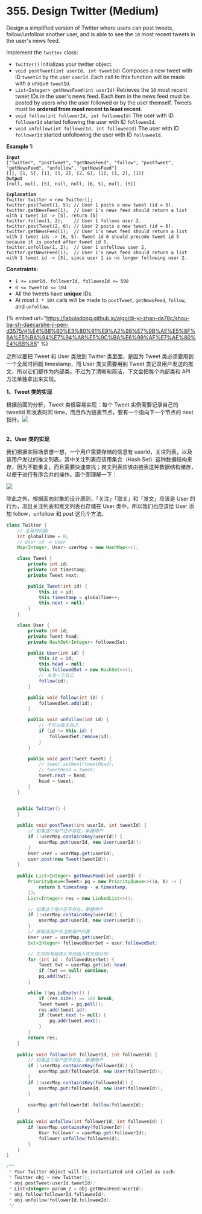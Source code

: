 # 355. Design Twitter (Medium)

Design a simplified version of Twitter where users can post tweets, follow/unfollow another user, and is able to see the `10` most recent tweets in the user's news feed.

Implement the `Twitter` class:

* `Twitter()` Initializes your twitter object.
* `void postTweet(int userId, int tweetId)` Composes a new tweet with ID `tweetId` by the user `userId`. Each call to this function will be made with a unique `tweetId`.
* `List<Integer> getNewsFeed(int userId)` Retrieves the `10` most recent tweet IDs in the user's news feed. Each item in the news feed must be posted by users who the user followed or by the user themself. Tweets must be **ordered from most recent to least recent**.
* `void follow(int followerId, int followeeId)` The user with ID `followerId` started following the user with ID `followeeId`.
* `void unfollow(int followerId, int followeeId)` The user with ID `followerId` started unfollowing the user with ID `followeeId`.&#x20;

**Example 1:**

<pre data-overflow="wrap"><code><strong>Input
</strong>["Twitter", "postTweet", "getNewsFeed", "follow", "postTweet", "getNewsFeed", "unfollow", "getNewsFeed"]
[[], [1, 5], [1], [1, 2], [2, 6], [1], [1, 2], [1]]
<strong>Output
</strong>[null, null, [5], null, null, [6, 5], null, [5]]

<strong>Explanation
</strong>Twitter twitter = new Twitter();
twitter.postTweet(1, 5); // User 1 posts a new tweet (id = 5).
twitter.getNewsFeed(1);  // User 1's news feed should return a list with 1 tweet id -> [5]. return [5]
twitter.follow(1, 2);    // User 1 follows user 2.
twitter.postTweet(2, 6); // User 2 posts a new tweet (id = 6).
twitter.getNewsFeed(1);  // User 1's news feed should return a list with 2 tweet ids -> [6, 5]. Tweet id 6 should precede tweet id 5 because it is posted after tweet id 5.
twitter.unfollow(1, 2);  // User 1 unfollows user 2.
twitter.getNewsFeed(1);  // User 1's news feed should return a list with 1 tweet id -> [5], since user 1 is no longer following user 2.
</code></pre>

**Constraints:**

* `1 <= userId, followerId, followeeId <= 500`
* `0 <= tweetId <= 104`
* All the tweets have **unique** IDs.
* At most `3 * 104` calls will be made to `postTweet`, `getNewsFeed`, `follow`, and `unfollow`.

{% embed url="https://labuladong.github.io/algo/di-yi-zhan-da78c/shou-ba-sh-daeca/she-ji-pen-d3575/#%E4%B8%80%E3%80%81%E9%A2%98%E7%9B%AE%E5%8F%8A%E5%BA%94%E7%94%A8%E5%9C%BA%E6%99%AF%E7%AE%80%E4%BB%8B" %}

之所以要把 Tweet 和 User 类放到 Twitter 类里面，是因为 Tweet 类必须要用到一个全局时间戳 timestamp，而 User 类又需要用到 Tweet 类记录用户发送的推文，所以它们都作为内部类。不过为了清晰和简洁，下文会把每个内部类和 API 方法单独拿出来实现。

**1、Tweet 类的实现**

根据前面的分析，Tweet 类很容易实现：每个 Tweet 实例需要记录自己的 tweetId 和发表时间 time，而且作为链表节点，要有一个指向下一个节点的 next 指针。![](<../../.gitbook/assets/image (203).png>)

\
**2、User 类的实现**

我们根据实际场景想一想，一个用户需要存储的信息有 userId，关注列表，以及该用户发过的推文列表。其中关注列表应该用集合（Hash Set）这种数据结构来存，因为不能重复，而且需要快速查找；推文列表应该由链表这种数据结构储存，以便于进行有序合并的操作。画个图理解一下：

![](https://labuladong.github.io/algo/images/%E8%AE%BE%E8%AE%A1Twitter/user.jpg)

除此之外，根据面向对象的设计原则，「关注」「取关」和「发文」应该是 User 的行为，况且关注列表和推文列表也存储在 User 类中，所以我们也应该给 User 添加 follow，unfollow 和 post 这几个方法。

```java
class Twitter {
    // 全局时间戳
    int globalTime = 0;
    // User id -> User
    Map<Integer, User> userMap = new HashMap<>();

    class Tweet {
        private int id;
        private int timestamp;
        private Tweet next;

        public Tweet(int id) {
            this.id = id;
            this.timestamp = globalTime++;
            this.next = null;
        }
    }

    class User {
        private int id;
        private Tweet head;
        private HashSet<Integer> followedSet;

        public User(int id) {
            this.id = id;
            this.head = null;
            this.followedSet = new HashSet<>();
            // 关注一下自己
            follow(id);
        }

        public void follow(int id) {
            followedSet.add(id);
        }

        public void unfollow(int id) {
            // 不可以取关自己
            if (id != this.id) {
                followedSet.remove(id);
            }
        }

        public void post(Tweet tweet) {
            // tweet.setNext(tweetHead);
            // tweetHead = tweet;
            tweet.next = head;
            head = tweet;
        }
    }


    public Twitter() {
    }
    
    public void postTweet(int userId, int tweetId) {
        // 如果这个用户还不存在，新建用户
        if (!userMap.containsKey(userId)) {
            userMap.put(userId, new User(userId));
        }
        User user = userMap.get(userId);
        user.post(new Tweet(tweetId));
    }
    
    public List<Integer> getNewsFeed(int userId) {
        PriorityQueue<Tweet> pq = new PriorityQueue<>((a, b) -> {
            return b.timestamp - a.timestamp;
        });
        List<Integer> res = new LinkedList<>();

        // 如果这个用户还不存在，新建用户
        if (!userMap.containsKey(userId)) {
            userMap.put(userId, new User(userId));
        }
        // 获取该用户关注的用户列表
        User user = userMap.get(userId);
        Set<Integer> followedUserSet = user.followedSet;

        // 先将所有链表头节点插入优先级队列
        for (int id : followedUserSet) {
            Tweet twt = userMap.get(id).head;
            if (twt == null) continue;
            pq.add(twt);
        }

        while (!pq.isEmpty()) {
            if (res.size() == 10) break;
            Tweet tweet = pq.poll();
            res.add(tweet.id);
            if (tweet.next != null) {
                pq.add(tweet.next);
            }
        }
        return res;
    }
    
    public void follow(int followerId, int followeeId) {
        // 如果这个用户还不存在，新建用户
        if (!userMap.containsKey(followerId)) {
            userMap.put(followerId, new User(followerId));
        }
        if (!userMap.containsKey(followeeId)) {
            userMap.put(followeeId, new User(followeeId));
        }

        userMap.get(followerId).follow(followeeId);
    }
    
    public void unfollow(int followerId, int followeeId) {
        if (userMap.containsKey(followerId)) {
            User follower = userMap.get(followerId);
            follower.unfollow(followeeId);
        }
    }
}

/**
 * Your Twitter object will be instantiated and called as such:
 * Twitter obj = new Twitter();
 * obj.postTweet(userId,tweetId);
 * List<Integer> param_2 = obj.getNewsFeed(userId);
 * obj.follow(followerId,followeeId);
 * obj.unfollow(followerId,followeeId);
 */
```
